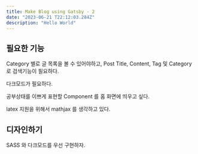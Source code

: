 ```yaml
---
title: Make Blog using Gatsby - 2
date: "2023-06-21 T22:12:03.284Z"
description: "Hello World"
---
```



## 필요한 기능

Category 별로 글 목록을 볼 수 있어야하고, Post Title, Content, Tag 및 Category 로 검색기능이 필요하다.

다크모드가 필요하다.

공부상태를 이쁘게 표현할 Component 를 홈 화면에 띄우고 싶다.

latex 지원을 위해서 mathjax 를 생각하고 있다.

## 디자인하기

SASS 와 다크모드를 우선 구현하자.